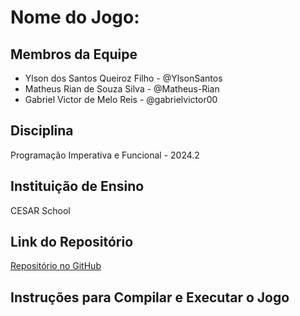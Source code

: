 # Nome do Jogo: 

## Membros da Equipe
- Ylson dos Santos Queiroz Filho - @YlsonSantos
- Matheus Rian de Souza Silva - @Matheus-Rian
- Gabriel Victor de Melo Reis - @gabrielvictor00

## Disciplina
Programação Imperativa e Funcional - 2024.2

## Instituição de Ensino
CESAR School

## Link do Repositório
[Repositório no GitHub](https://github.com/YlsonSantos/Projeto-C.git)

## Instruções para Compilar e Executar o Jogo

